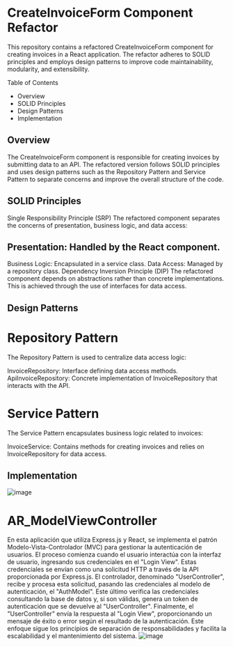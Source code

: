 # CreateInvoiceForm Component Refactor
This repository contains a refactored CreateInvoiceForm component for creating invoices in a React application. The refactor adheres to SOLID principles and employs design patterns to improve code maintainability, modularity, and extensibility.

Table of Contents
- Overview
- SOLID Principles
- Design Patterns
- Implementation


## Overview
The CreateInvoiceForm component is responsible for creating invoices by submitting data to an API. The refactored version follows SOLID principles and uses design patterns such as the Repository Pattern and Service Pattern to separate concerns and improve the overall structure of the code.

## SOLID Principles
Single Responsibility Principle (SRP)
The refactored component separates the concerns of presentation, business logic, and data access:

## Presentation: Handled by the React component.
Business Logic: Encapsulated in a service class.
Data Access: Managed by a repository class.
Dependency Inversion Principle (DIP)
The refactored component depends on abstractions rather than concrete implementations. This is achieved through the use of interfaces for data access.

## Design Patterns
# Repository Pattern
The Repository Pattern is used to centralize data access logic:

InvoiceRepository: Interface defining data access methods.
ApiInvoiceRepository: Concrete implementation of InvoiceRepository that interacts with the API.
# Service Pattern
The Service Pattern encapsulates business logic related to invoices:

InvoiceService: Contains methods for creating invoices and relies on InvoiceRepository for data access.

## Implementation

![image](https://github.com/user-attachments/assets/5a4846bb-a95a-4d5e-a52a-234774d6d967)

# AR_ModelViewController

En esta aplicación que utiliza Express.js y React, se implementa el patrón Modelo-Vista-Controlador (MVC) para gestionar la autenticación de usuarios. El proceso comienza cuando el usuario interactúa con la interfaz de usuario, ingresando sus credenciales en el "Login View". 
Estas credenciales se envían como una solicitud HTTP a través de la API proporcionada por Express.js. El controlador, denominado "UserController", recibe y procesa esta solicitud, pasando las credenciales al modelo de autenticación, el "AuthModel". 
Este último verifica las credenciales consultando la base de datos y, si son válidas, genera un token de autenticación que se devuelve al "UserController". Finalmente, el "UserController" envía la respuesta al "Login View", proporcionando un mensaje de éxito o error según el resultado de la autenticación. Este enfoque sigue los principios de separación de responsabilidades y facilita la escalabilidad y el mantenimiento del sistema.
![image](https://github.com/Ariel454/AR_ModelViewController/assets/121766763/edff7b45-1bac-4f5c-8806-36fa6b9bc5c0)

